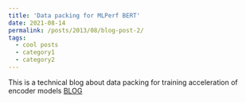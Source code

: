 ```yaml
---
title: 'Data packing for MLPerf BERT'
date: 2021-08-14
permalink: /posts/2013/08/blog-post-2/
tags:
  - cool posts
  - category1
  - category2
---
```


This is a technical blog about data packing for training acceleration of encoder models [BLOG](https://developer.habana.ai/tutorials/tensorflow/data-packing-process-for-mlperf-bert/)

